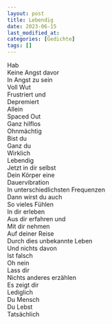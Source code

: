 ```yaml
---
layout: post
title: Lebendig
date: 2023-06-15
last_modified_at:
categories: [Gedichte]
tags: []
---
```


Hab  
Keine Angst davor  
In Angst zu sein  
Voll Wut  
Frustriert und   
Depremiert  
Allein  
Spaced Out  
Ganz hilflos  
Ohnmächtig  
Bist du  
Ganz du  
Wirklich  
Lebendig  
Jetzt in dir selbst  
Dein Körper eine  
Dauervibration  
In unterschiedlichsten Frequenzen  
Dann wirst du auch  
So vieles Fühlen  
In dir erleben  
Aus dir erfahren und  
Mit dir nehmen  
Auf deiner Reise  
Durch dies unbekannte Leben  
Und nichts davon  
Ist falsch  
Oh nein  
Lass dir  
Nichts anderes erzählen  
Es zeigt dir  
Lediglich  
Du Mensch  
Du Lebst  
Tatsächlich